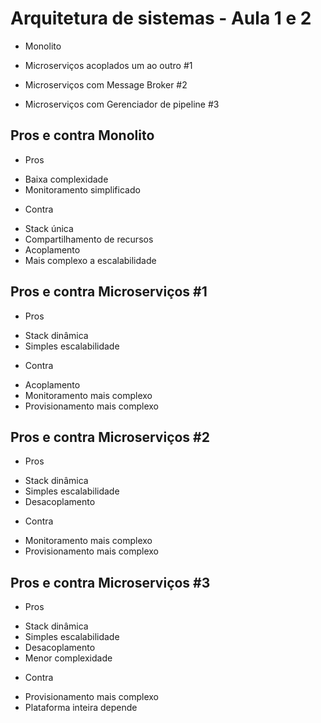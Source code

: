 # Arquitetura de sistemas - Aula 1 e 2

- Monolito

- Microserviços acoplados um ao outro #1

- Microserviços com Message Broker #2

- Microserviços com Gerenciador de pipeline #3

## Pros e contra Monolito

 - Pros

 * Baixa complexidade
 * Monitoramento simplificado

 - Contra

 * Stack única
 * Compartilhamento de recursos
 * Acoplamento
 * Mais complexo a escalabilidade

## Pros e contra Microserviços #1

- Pros

* Stack dinâmica
* Simples escalabilidade

- Contra

* Acoplamento
* Monitoramento mais complexo
* Provisionamento mais complexo

## Pros e contra Microserviços #2

- Pros

* Stack dinâmica
* Simples escalabilidade
* Desacoplamento

- Contra

* Monitoramento mais complexo
* Provisionamento mais complexo

## Pros e contra Microserviços #3

- Pros

* Stack dinâmica
* Simples escalabilidade
* Desacoplamento
* Menor complexidade

- Contra

* Provisionamento mais complexo
* Plataforma inteira depende 